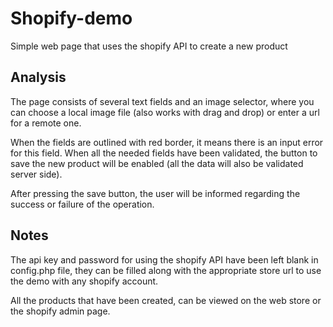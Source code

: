 # Shopify-demo
Simple web page that uses the shopify API to create a new product

## Analysis
The page consists of several text fields and an image selector, where you can choose a local image file (also works with drag and drop) or enter a url for a remote one.

When the fields are outlined with red border, it means there is an input error for this field. When all the needed fields have been validated, the button to save the new product will be enabled (all the data will also be validated server side).

After pressing the save button, the user will be informed regarding the success or failure of the operation.

## Notes
The api key and password for using the shopify API have been left blank in config.php file, they can be filled along with the appropriate store url to use the demo with any shopify account.

All the products that have been created, can be viewed on the web store or the shopify admin page.


